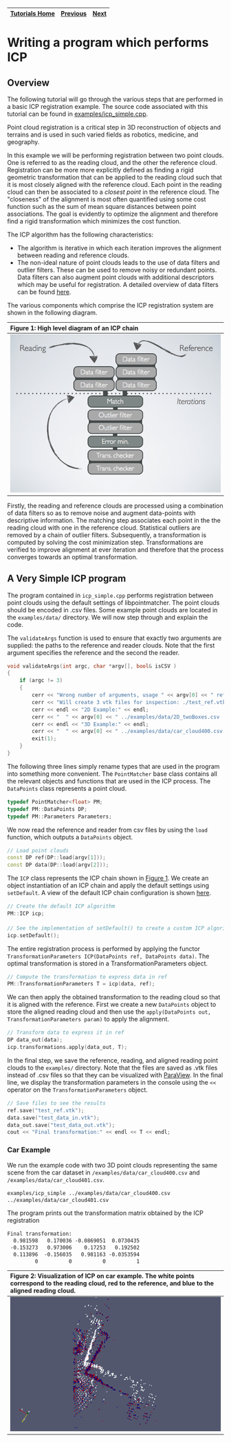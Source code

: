 | [Tutorials Home](index.md) | [Previous](PointClouds.md) | [Next](Transformations.md) |
| :--- | :---: | ---: |

# Writing a program which performs ICP

## Overview

The following tutorial will go through the various steps that are performed in a basic ICP registration example.  The source code associated with this tutorial can be found in [examples/icp_simple.cpp](../examples/icp_simple.cpp).

Point cloud registration is a critical step in 3D reconstruction of objects and terrains and is used in such varied fields as robotics, medicine, and geography. 

In this example we will be performing registration between two point clouds.  One is referred to as the reading cloud, and the other the reference cloud.  Registration can be more more explicitly defined as finding a rigid geometric transformation that can be applied to the reading cloud such that it is most closely aligned with the reference cloud.  Each point in the reading cloud can then be associated to a *closest point* in the reference cloud.  The "closeness" of the alignment is most often quantified using some cost function such as the sum of mean square distances between point associations.  The goal is evidently to optimize the alignment and therefore find a rigid transformation which minimizes the cost function.

The ICP algorithm has the following characteristics:

* The algorithm is iterative in which each iteration improves the alignment between reading and reference clouds.
* The non-ideal nature of point clouds leads to the use of data filters and outlier filters.  These can be used to remove noisy or redundant points.  Data filters can also augment point clouds with additional descriptors which may be useful for registration.  A detailed overview of data filters can be found [here](DataFilters.md).

The various components which comprise the ICP registration system are shown in the following diagram.    

|**Figure 1:** High level diagram of an ICP chain<a name="icp_chain_diagram"></a>|
|:------|
|![Default ICP Chain Config](images/modular_cloud_matcher_icp_chain.png)|

Firstly, the reading and reference clouds are processed using a combination of data filters so as to remove noise and augment data-points with descriptive information.  The matching step associates each point in the the reading cloud with one in the reference cloud.  Statistical outliers are removed by a chain of outlier filters.  Subsequently, a transformation is computed by solving the cost minimization step.  Transformations are verified to improve alignment at ever iteration and therefore that the process converges towards an optimal transformation.

## A Very Simple ICP program
The program contained in `icp_simple.cpp` performs registration between point clouds using the default settings of libpointmatcher.  The point clouds should be encoded in .csv files.  Some example point clouds are located in the `examples/data/` directory.  We will now step through and explain the code.

The `validateArgs` function is used to ensure that exactly two arguments are supplied: the paths to the reference and reader clouds.  Note that the first argument specifies the reference and the second the reader.

```cpp
void validateArgs(int argc, char *argv[], bool& isCSV )
{
	if (argc != 3)
	{
		cerr << "Wrong number of arguments, usage " << argv[0] << " reference.csv reading.csv" << endl;
		cerr << "Will create 3 vtk files for inspection: ./test_ref.vtk, ./test_data_in.vtk and ./test_data_out.vtk" << endl;
		cerr << endl << "2D Example:" << endl;
		cerr << "  " << argv[0] << " ../examples/data/2D_twoBoxes.csv ../examples/data/2D_oneBox.csv" << endl;
		cerr << endl << "3D Example:" << endl;
		cerr << "  " << argv[0] << " ../examples/data/car_cloud400.csv ../examples/data/car_cloud401.csv" << endl;
		exit(1);
	}
}
```

The following three lines simply rename types that are used in the program into something more convenient.  The `PointMatcher` base class contains all the relevant objects and functions that are used in the ICP process.  The `DataPoints` class represents a point cloud.

```cpp
typedef PointMatcher<float> PM;
typedef PM::DataPoints DP;
typedef PM::Parameters Parameters;
```

We now read the reference and reader from csv files by using the `load` function, which outputs a `DataPoints` object.

```cpp
// Load point clouds
const DP ref(DP::load(argv[1]));
const DP data(DP::load(argv[2]));
```

The `ICP` class represents the ICP chain shown in [Figure 1](#icp_chain_diagram).  We create an object instantiation of an ICP chain and apply the default settings using `setDefault`.  A view of the default ICP chain configuration is shown [here](DefaultICPConfig.md).

```cpp
// Create the default ICP algorithm
PM::ICP icp;
	
// See the implementation of setDefault() to create a custom ICP algorithm
icp.setDefault();
```

The entire registration process is performed by applying the functor `TransformationParameters ICP(DataPoints ref, DataPoints data)`.  The optimal transformation is stored in a TransformationParameters object.

```cpp
// Compute the transformation to express data in ref
PM::TransformationParameters T = icp(data, ref);
```

We can then apply the obtained transformation to the reading cloud so that it is aligned with the reference.  First we create a new `DataPoints` object to store the aligned reading cloud and then use the `apply(DataPoints out, TransformationParameters param)` to apply the alignment.

```cpp
// Transform data to express it in ref
DP data_out(data);
icp.transformations.apply(data_out, T);
```

In the final step, we save the reference, reading, and aligned reading point clouds to the `examples/` directory.  Note that the files are saved as .vtk files instead of .csv files so that they can be visualized with [ParaView](http://www.paraview.org/).  In the final line, we display the transformation parameters in the console using the `<<` operator on the `TransformationParameters` object.

```cpp
// Save files to see the results
ref.save("test_ref.vtk");
data.save("test_data_in.vtk");
data_out.save("test_data_out.vtk");
cout << "Final transformation:" << endl << T << endl;
```

### Car Example
We run the example code with two 3D point clouds representing the same scene from the car dataset in `/examples/data/car_cloud400.csv` and `/examples/data/car_cloud401.csv`.

```
examples/icp_simple ../examples/data/car_cloud400.csv ../examples/data/car_cloud401.csv
```
The program prints out the transformation matrix obtained by the ICP registration
```
Final transformation:
  0.981598   0.170036 -0.0869051  0.0730435
 -0.153273   0.973006    0.17253   0.192502
  0.113896  -0.156035   0.981163 -0.0353594
         0          0          0          1
```

|**Figure 2:** Visualization of ICP on car example.  The white points correspond to the reading cloud, red to the reference, and blue to the aligned reading cloud.|
|:-----------|
|![car example](images/car_example.png)|
